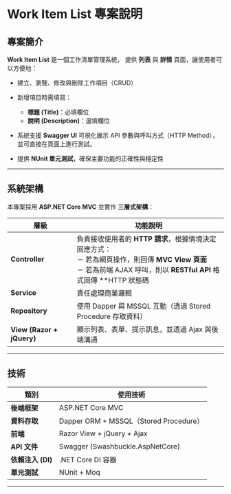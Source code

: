 # Work Item List 專案說明

## 專案簡介

**Work Item List** 是一個工作清單管理系統，
提供 **列表** 與 **詳情** 頁面，讓使用者可以方便地：

* 建立、瀏覽、修改與刪除工作項目（CRUD）
* 新增項目時需填寫：

  * **標題 (Title)**：必填欄位
  * **說明 (Description)**：選填欄位
* 系統支援 **Swagger UI** 可視化展示 API 參數與呼叫方式（HTTP Method），並可直接在頁面上進行測試。
* 提供 **NUnit 單元測試**，確保主要功能的正確性與穩定性

---

## 系統架構

本專案採用 **ASP.NET Core MVC** 並實作 **三層式架構**：

| 層級                        | 功能說明                                           |
| ------------------------- | ---------------------------------------------- |
| **Controller**            | 負責接收使用者的 **HTTP 請求**，根據情境決定回應方式：<br>－ 若為網頁操作，則回傳 **MVC View 頁面**<br>－ 若為前端 AJAX 呼叫，則以 **RESTful API** 格式回傳 **HTTP 狀態碼            |
| **Service**               | 責任處理商業邏輯                                           |
| **Repository**            | 使用 Dapper 與 MSSQL 互動（透過 Stored Procedure 存取資料） |
| **View (Razor + jQuery)** | 顯示列表、表單、提示訊息，並透過 Ajax 與後端溝通                    |

---

## 技術

| 類別            | 使用技術                                 |
| ------------- | ------------------------------------ |
| **後端框架**      | ASP.NET Core MVC                  |
| **資料存取**      | Dapper ORM + MSSQL（Stored Procedure） |
| **前端**        | Razor View + jQuery + Ajax           |
| **API 文件**    | Swagger (Swashbuckle.AspNetCore)     |
| **依賴注入 (DI)** |  .NET Core DI 容器                   |
| **單元測試**      | NUnit + Moq                          |

---
